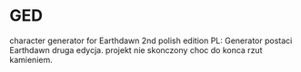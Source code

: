 # GED
 character generator for Earthdawn 2nd polish edition
PL: Generator postaci Earthdawn druga edycja.
projekt nie skonczony choc do konca rzut kamieniem.
